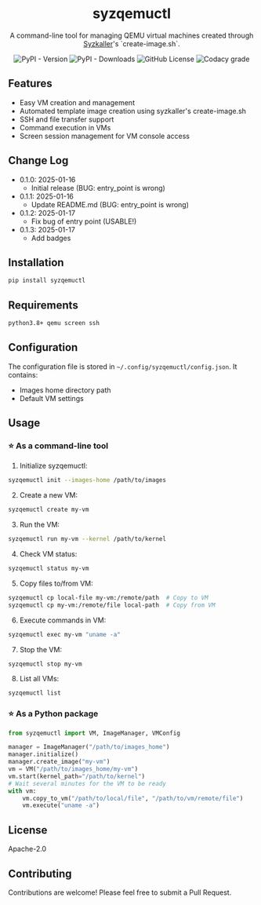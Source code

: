 <h1 align="center">
    syzqemuctl
</h1>

<p align="center">A command-line tool for managing QEMU virtual machines created through <a href="https://github.com/google/syzkaller" target="_blank">Syzkaller</a>'s `create-image.sh`.</p>

<p align="center">
<img src="https://img.shields.io/pypi/v/syzqemuctl?label=version" alt="PyPI - Version">
<img src="https://img.shields.io/pypi/dw/syzqemuctl" alt="PyPI - Downloads">
<img src="https://img.shields.io/github/license/QGrain/syzqemuctl" alt="GitHub License">
<img src="https://img.shields.io/codacy/grade/683d9c6a11d2492fbaf59ff069b275f2" alt="Codacy grade">
</p>

## Features

- Easy VM creation and management
- Automated template image creation using syzkaller's create-image.sh
- SSH and file transfer support
- Command execution in VMs
- Screen session management for VM console access

## Change Log

- 0.1.0: 2025-01-16
    - Initial release (BUG: entry_point is wrong)
- 0.1.1: 2025-01-16
    - Update README.md (BUG: entry_point is wrong)
- 0.1.2: 2025-01-17
    - Fix bug of entry point (USABLE!)
- 0.1.3: 2025-01-17
    - Add badges

## Installation

```bash
pip install syzqemuctl
```

## Requirements

```bash
python3.8+ qemu screen ssh  
```

## Configuration

The configuration file is stored in `~/.config/syzqemuctl/config.json`. It contains:
- Images home directory path
- Default VM settings

## Usage

### ⭐ As a command-line tool

1. Initialize syzqemuctl:
```bash
syzqemuctl init --images-home /path/to/images
```

2. Create a new VM:
```bash
syzqemuctl create my-vm
```

3. Run the VM:
```bash
syzqemuctl run my-vm --kernel /path/to/kernel
```

4. Check VM status:
```bash
syzqemuctl status my-vm
```

5. Copy files to/from VM:
```bash
syzqemuctl cp local-file my-vm:/remote/path  # Copy to VM
syzqemuctl cp my-vm:/remote/file local-path  # Copy from VM
```

6. Execute commands in VM:
```bash
syzqemuctl exec my-vm "uname -a"
```

7. Stop the VM:
```bash
syzqemuctl stop my-vm
```

8. List all VMs:
```bash
syzqemuctl list
```

### ⭐ As a Python package

```python
from syzqemuctl import VM, ImageManager, VMConfig

manager = ImageManager("/path/to/images_home")
manager.initialize()
manager.create_image("my-vm")
vm = VM("/path/to/images_home/my-vm")
vm.start(kernel_path="/path/to/kernel")
# Wait several minutes for the VM to be ready
with vm:
    vm.copy_to_vm("/path/to/local/file", "/path/to/vm/remote/file")
    vm.execute("uname -a")
```

## License

Apache-2.0

## Contributing

Contributions are welcome! Please feel free to submit a Pull Request.